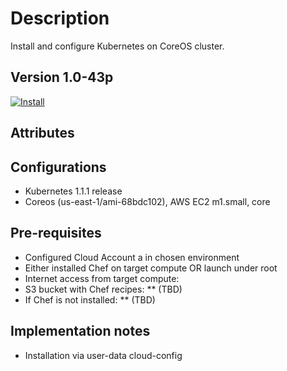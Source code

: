 Description
===========
Install and configure Kubernetes on CoreOS cluster.

Version 1.0-43p
-------------

[![Install](https://raw.github.com/qubell-bazaar/component-skeleton/master/img/install.png)](https://express.qubell.com/applications/upload?metadataUrl=https://raw.github.com/qubell-bazaar/component-kubernetes/1.0-43p/meta.yml)

Attributes
----------

Configurations
--------------
 - Kubernetes 1.1.1 release
 - Coreos (us-east-1/ami-68bdc102), AWS EC2 m1.small, core

Pre-requisites
--------------
 - Configured Cloud Account a in chosen environment
 - Either installed Chef on target compute OR launch under root
 - Internet access from target compute:
  - S3 bucket with Chef recipes: ** (TBD)
  - If Chef is not installed: ** (TBD)

Implementation notes
--------------------
 - Installation via user-data cloud-config


